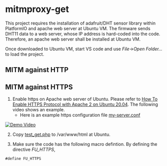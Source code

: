 # mitmproxy-get

This project requires the installation of adafruit/DHT sensor library within PlatformIO and apache web server at Ubuntu VM. The firmware sends DHT11 data to a web server, whose IP address is hard-coded into the code. Therefore, an apache web server shall be installed at Ubuntu VM.

Once downloaded to Ubuntu VM, start VS code and use *File*->*Open Folder...* to load the project.
## MITM against HTTP

## MITM against HTTPS
1. Enable https on Apache web server of Ubuntu. Please refer to [How To Enable HTTPS Protocol with Apache 2 on Ubuntu 20.04](https://www.rosehosting.com/blog/how-to-enable-https-protocol-with-apache-2-on-ubuntu-20-04/). The following video shows an example.
   - Here is an example https configuration file [my-server.conf](web/my-server.conf)

[![Demo Video](https://img.youtube.com/vi/4PwXGR39zpg/0.jpg)](https://youtu.be/4PwXGR39zpg)

2. Copy [test_get.php](web/test_get.php) to /var/www/html at Ubuntu.

3. Make sure the code has the following macro defintion. By defining the directive *FU_HTTPS*, 
```
#define FU_HTTPS
```

